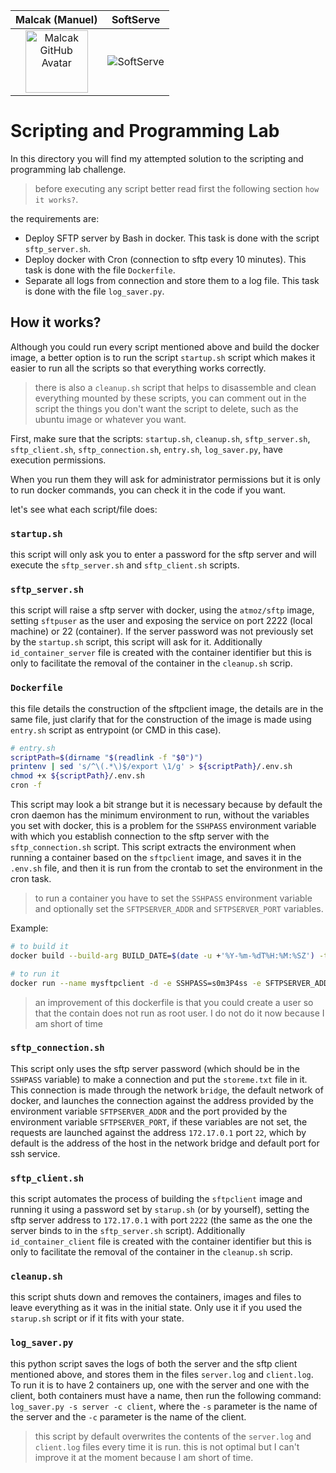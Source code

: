Malcak (Manuel)             |  SoftServe
:-------------------------:|:-------------------------:
<img src="https://avatars.githubusercontent.com/u/59063272?v=4" width="100" height="100" alt="Malcak GitHub Avatar">  |  ![SoftServe](https://media-exp2.licdn.com/dms/image/C4E0BAQEhqEYDn2-LkA/company-logo_100_100/0/1580391093627?e=1663200000&v=beta&t=EO7vueG3ailmZ1RfTbu4knkfQGiqf5LZa1RJ90nt5do)

# Scripting and Programming Lab
In this directory you will find my attempted solution to the scripting and programming lab challenge.

> before executing any script better read first the following section `how it works?`.

the requirements are:
  - Deploy SFTP server by Bash in docker. This task is done with the script `sftp_server.sh`.
  - Deploy docker with Cron (connection to sftp every 10 minutes). This task is done with the file `Dockerfile`.
  - Separate all logs from connection and store them to a log file. This task is done with the file `log_saver.py`.

## How it works?
Although you could run every script mentioned above and build the docker image, a better option is to run the script `startup.sh` script which makes it easier to run all the scripts so that everything works correctly.

> there is also a `cleanup.sh` script that helps to disassemble and clean everything mounted by these scripts, you can comment out in the script the things you don't want the script to delete, such as the ubuntu image or whatever you want.

First, make sure that the scripts: `startup.sh`, `cleanup.sh`, `sftp_server.sh`, `sftp_client.sh`, `sftp_connection.sh`, `entry.sh`, `log_saver.py`, have execution permissions.

When you run them they will ask for administrator permissions but it is only to run docker commands, you can check it in the code if you want.

let's see what each script/file does:

### `startup.sh`
this script will only ask you to enter a password for the sftp server and will execute the `sftp_server.sh` and `sftp_client.sh` scripts.

### `sftp_server.sh`
this script will raise a sftp server with docker, using the `atmoz/sftp` image, setting `sftpuser` as the user and exposing the service on port 2222 (local machine) or 22 (container). If the server password was not previously set by the `startup.sh` script, this script will ask for it. Additionally `id_container_server` file is created with the container identifier but this is only to facilitate the removal of the container in the `cleanup.sh` scrip.

### `Dockerfile`
this file details the construction of the sftpclient image, the details are in the same file, just clarify that for the construction of the image is made using `entry.sh` script as entrypoint (or CMD in this case).
```sh
# entry.sh
scriptPath=$(dirname "$(readlink -f "$0")")
printenv | sed 's/^\(.*\)$/export \1/g' > ${scriptPath}/.env.sh
chmod +x ${scriptPath}/.env.sh
cron -f
```
This script may look a bit strange but it is necessary because by default the cron daemon has the minimum environment to run, without the variables you set with docker, this is a problem for the `SSHPASS` environment variable with which you establish connection to the sftp server with the `sftp_connection.sh` script.
This script extracts the environment when running a container based on the `sftpclient` image, and saves it in the `.env.sh` file, and then it is run from the crontab to set the environment in the cron task.

> to run a container you have to set the `SSHPASS` environment variable and optionally set the `SFTPSERVER_ADDR` and `SFTPSERVER_PORT` variables. 

Example: 
```sh
# to build it
docker build --build-arg BUILD_DATE=$(date -u +'%Y-%m-%dT%H:%M:%SZ') -t sftpclient:latest .
```
```sh
# to run it
docker run --name mysftpclient -d -e SSHPASS=s0m3P4ss -e SFTPSERVER_ADDR=172.17.0.1 -e SFTPSERVER_PORT=2222 sftpclient:latest
```

> an improvement of this dockerfile is that you could create a user so that the contain does not run as root user. I do not do it now because I am short of time

### `sftp_connection.sh`
This script only uses the sftp server password (which should be in the `SSHPASS` variable) to make a connection and put the `storeme.txt` file in it. This connection is made through the network `bridge`, the default network of docker, and launches the connection against the address provided by the environment variable `SFTPSERVER_ADDR` and the port provided by the environment variable `SFTPSERVER_PORT`, if these variables are not set, the requests are launched against the address `172.17.0.1` port `22`, which by default is the address of the host in the network bridge and default port for ssh service.

### `sftp_client.sh`
this script automates the process of building the `sftpclient` image and running it using a password set by `starup.sh` (or by yourself), setting the sftp server address to `172.17.0.1` with port `2222` (the same as the one the server binds to in the `sftp_server.sh` script). Additionally `id_container_client` file is created with the container identifier but this is only to facilitate the removal of the container in the `cleanup.sh` scrip.

### `cleanup.sh`
this script shuts down and removes the containers, images and files to leave everything as it was in the initial state. Only use it if you used the `starup.sh` script or if it fits with your state.

### `log_saver.py`
this python script saves the logs of both the server and the sftp client mentioned above, and stores them in the files `server.log` and `client.log`. To run it is to have 2 containers up, one with the server and one with the client, both containers must have a name, then run the following command: `log_saver.py -s server -c client`, where the `-s` parameter is the name of the server and the `-c` parameter is the name of the client.

>this script by default overwrites the contents of the `server.log` and `client.log` files every time it is run. this is not optimal but I can't improve it at the moment because I am short of time.
